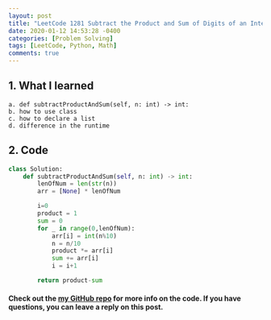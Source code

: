 ```yaml
---
layout: post
title: "LeetCode 1281 Subtract the Product and Sum of Digits of an Integer.py"
date: 2020-01-12 14:53:28 -0400
categories: [Problem Solving]
tags: [LeetCode, Python, Math]
comments: true
---
```


## 1. What I learned
    a. def subtractProductAndSum(self, n: int) -> int:
    b. how to use class
    c. how to declare a list
    d. difference in the runtime   

## 2. Code
```python
class Solution:
    def subtractProductAndSum(self, n: int) -> int:
        lenOfNum = len(str(n))
        arr = [None] * lenOfNum

        i=0
        product = 1
        sum = 0
        for _ in range(0,lenOfNum):
            arr[i] = int(n%10)
            n = n/10
            product *= arr[i]
            sum += arr[i]
            i = i+1

        return product-sum
```

#### Check out the [my GitHub repo][hyuk-gh] for more info on the code. If you have questions, you can leave a reply on this post.  
[hyuk-gh]:   https://github.com/dlgur1994/StudyAlgorithms/tree/master/leetcode
